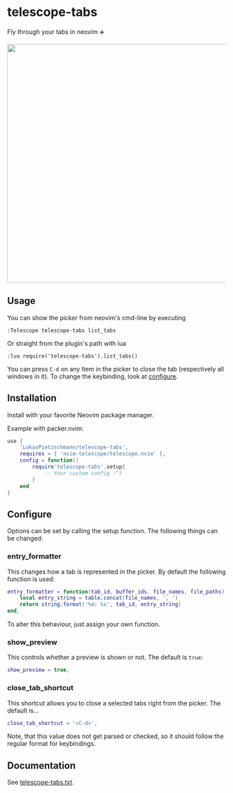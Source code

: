 # telescope-tabs
Fly through your tabs in neovim ✈️

<p align="center">
	<img src="https://user-images.githubusercontent.com/49213919/194560309-dafa805e-3cfc-44ed-b90f-445838e2f0d8.png" width="550"  />
</p>

## Usage
You can show the picker from neovim's cmd-line by executing
```
:Telescope telescope-tabs list_tabs
```

Or straight from the plugin's path with lua
```viml
:lua require('telescope-tabs').list_tabs()
```

You can press `C-d` on any Item in the picker to close the tab (respectively all windows in it). To change the keybinding, look at [configure](https://github.com/LukasPietzschmann/telescope-tabs#configure).

## Installation
Install with your favorite Neovim package manager.

Example with packer.nvim:
```lua
use {
	'LukasPietzschmann/telescope-tabs',
	requires = { 'nvim-telescope/telescope.nvim' },
	config = function()
		require'telescope-tabs'.setup{
			-- Your custom config :^)
		}
	end
}
```
## Configure
Options can be set by calling the setup function. The following things can be changed:

### entry_formatter
This changes how a tab is represented in the picker. By default the following function is used:
```lua
entry_formatter = function(tab_id, buffer_ids, file_names, file_paths)
	local entry_string = table.concat(file_names, ', ')
	return string.format('%d: %s', tab_id, entry_string)
end,
```
To alter this behaviour, just assign your own function.

### show_preview
This controls whether a preview is shown or not. The default is `true`:
```lua
show_preview = true,
```

### close_tab_shortcut
This shortcut allows you to close a selected tabs right from the picker. The default is...
```lua
close_tab_shortcut = '<C-d>',
```
Note, that this value does not get parsed or checked, so it should follow the regular format for keybindings.

## Documentation
See [telescope-tabs.txt](https://github.com/LukasPietzschmann/telescope-tabs/blob/master/doc/telescope-tabs.txt).
